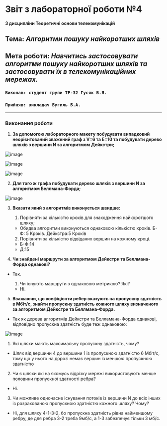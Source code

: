 # Звіт з лабораторної роботи №4

#### З дисципліни Теоретичні основи телекомунікацій
## Тема: _Алгоритми пошуку найкоротших шляхів_

## Мета роботи: _Навчитись застосовувати алгоритми пошуку найкоротших шляхів та застосовувати їх в телекомунікаційних мережах._

### `Виконав: студент групи ТР-32 Гусяк Б.Я.`
### `Прийняв: викладач Бугиль Б.А.`
---

### Виконання роботи
1. **За допомогою лабораторного макету побудувати випадковий неорієнтований зважений граф з V=6 та E=10 та побудувати дерево шляхів з вершини N за алгоритмом Дейкстри;**

![image](https://graphonline.ru/tmp/saved/cj/cjYjBcTUYqIoNJEf.png)

![image](https://graphonline.ru/tmp/saved/Qn/QnQtZoVMKxrvEfkW.png)

![image](https://user-images.githubusercontent.com/48242919/119274526-03452700-bc19-11eb-94c2-93be1d4b8c47.png)

2. **Для того ж графа побудувати дерево шляхів з вершини N за алгоритмом Беллмана-Форда;**

![image](https://user-images.githubusercontent.com/48242919/119275005-591ace80-bc1b-11eb-82a5-737af7d8e592.png)

3. **Вказати який з алгоритмів виконується швидше:**

   1. Порівняти за кількістю кроків для знаходження найкоротшого шляху;
   - Обидва алгоритми виконуються однаковою кількістю кроків. Б-Ф: 5 Кроків. Дейкстра:5 Кроків 

   2.	Порівняти за кількістю відвіданих вершин на кожному кроці.
   - Б-Ф:14
   - Д:15

4. **Чи знайдені маршрути за алгоритмом Дейкстри та Беллмана-Форда однакові?**
- Так.

   1.	Чи існують маршрути з однаковою метрикою? Які?
   - Ні.

5.	**Вважаючи, що коефіцієнти ребер вказують на пропускну здатність в Мбіт/с, знайти пропускну здатність кожного шляху визначеного за алгоритмом Дейкстри та Беллмана-Форда.**
- Так як дерева алгоритмів Дейкстри та Белламана-Форда однакові, відповідно пропускна здатність буде теж однаковою:

![image](https://user-images.githubusercontent.com/48242919/119275510-3e962480-bc1e-11eb-8315-9f94889eb375.png)

   1. Які шляхи мають максимальну пропускну здатність, чому?
   - Шлях від вершини 4 до вершини 1 із пропускною здатністю 6 Мбіт/с, тому що у нього на дорозі немає вершин із меншою пропускною здатністю

   2. Чи є шляхи які на якомусь відрізку мережі використовують менше половини пропускної здатності ребра?
   - Ні.

   3.	Чи можливе одночасне існування потоків із вершини N до всіх інших із розрахованою пропускною здатністю кожного шляху? Чому?
   - Ні, для шляху 4-1-3-2, бо пропускна здатність рівна найменшому ребру, де для ребра 3-2 треба 9мб/с, а 1-3 забезпечує тільки 3 мб/с.
